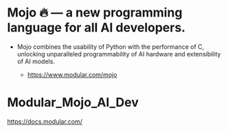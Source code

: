 # Mojo 🔥 — a new programming language for all AI developers.

- Mojo combines the usability of Python with the performance of C, unlocking unparalleled programmability of AI hardware and extensibility of AI models.

  - https://www.modular.com/mojo

# Modular_Mojo_AI_Dev

https://docs.modular.com/

